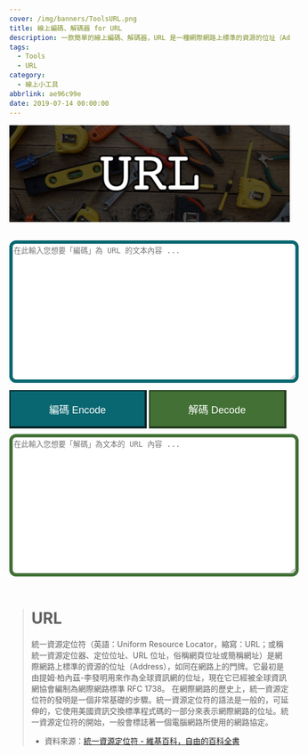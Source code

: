 ```yaml
---
cover: /img/banners/ToolsURL.png
title: 線上編碼、解碼器 for URL
description: 一款簡單的線上編碼、解碼器，URL 是一種網際網路上標準的資源的位址（Address），如同在網路上的門牌。
tags:
  - Tools
  - URL
category:
  - 線上小工具
abbrlink: ae96c99e
date: 2019-07-14 00:00:00
---
```


<style type="text/css" media="screen">
    .container {
        margin: 0px auto;
        max-width: 800px;
    }

    textarea {
        margin-bottom: 0px !important;
        border-radius: 12px;
    }

    .contact-form button[type="button"] {
        display: inline;
        padding: 19px 39px 18px 39px;
        color: #fff;
        font-size: 1.125rem;
        width: 49%;
        border: 1px solid #ba0009;
            border-top-width: 1px;
            border-right-width: 1px;
            border-bottom-width: 1px;
            border-left-width: 1px;
        /* margin: 0px auto; */
        margin-top: .625rem;
        margin-bottom: .625rem;
        cursor: pointer;
        -webkit-transition: all .3s;
        transition: all .3s;
        outline: none;
    }

    select {
        padding: 9px 18px 9px 18px;
        width: 100%;
        /* border: 6px solid #032629 !important; */
        /* border-width: 2px 4px 4px 2px !important; */
        border-radius: 12px;
        margin: .625rem;
        padding: .625rem;
    }

    .contact-form .encode {
        width: 100%;
        height: auto !important;
        background: #086770;
        border: 6px solid #032629 !important;
        border-width: 2px 4px 4px 2px !important;
    }

    .contact-form .decode {
        width: 100%;
        height: auto !important;
        background: #427035;
        border: 6px solid #243e1d !important;
        border-width: 2px 4px 4px 2px !important;
    }

    .encode_textarea {
        width: 100%;
        height: 240px !important;
        border: 6px solid #086770 !important;
            border-top-width: 1px;
            border-right-width: 1px;
            border-bottom-width: 1px;
            border-left-width: 1px;
    }

    .decode_textarea {
        width: 100%;
        height: 240px !important;
        border: 6px solid #427035 !important;
        border-top-width: 1px;
        border-right-width: 1px;
        border-bottom-width: 1px;
        border-left-width: 1px;
    }
</style>

![線上編碼、解碼器 for URL Banner](/img/banners/ToolsURL.png)

<div class="container" style="padding-top: 16px; padding-bottom: 16px;">
    <div id="form" class="contact-form">
        <textarea type="text" class="encode_textarea" id="encode_value" name="encode_value" placeholder="在此輸入您想要「編碼」為 URL 的文本內容 ..."></textarea>
        <button type="button" class="encode" id="encode" onclick="encode()">編碼 Encode</button>
        <button type="button" class="decode" id="decode" onclick="decode()">解碼 Decode</button>
        <textarea type="text" class="decode_textarea" id="decode_value" name="decode_value" placeholder="在此輸入您想要「解碼」為文本的 URL 內容 ..."></textarea>
    </div>
</div>

<script>
    function encode () {
        var sMyInput = document.getElementById('encode_value').value;
        var sMyURL = encodeURI(sMyInput);
        document.getElementById('decode_value').value = sMyURL;
    };

    function decode () {
        var sMyURL = document.getElementById('decode_value').value;
        var sMyOutput = decodeURI(sMyURL);
        document.getElementById('encode_value').value = sMyOutput;
    };
</script>

> # URL
> 統一資源定位符（英語：Uniform Resource Locator，縮寫：URL；或稱統一資源定位器、定位位址、URL 位址，俗稱網頁位址或簡稱網址）是網際網路上標準的資源的位址（Address），如同在網路上的門牌。它最初是由提姆·柏內茲-李發明用來作為全球資訊網的位址，現在它已經被全球資訊網協會編制為網際網路標準 RFC 1738。
> 在網際網路的歷史上，統一資源定位符的發明是一個非常基礎的步驟。統一資源定位符的語法是一般的，可延伸的，它使用美國資訊交換標準程式碼的一部分來表示網際網路的位址。統一資源定位符的開始，一般會標誌著一個電腦網路所使用的網路協定。
> - 資料來源：[統一資源定位符 - 維基百科，自由的百科全書](https://zh.wikipedia.org/wiki/url)
